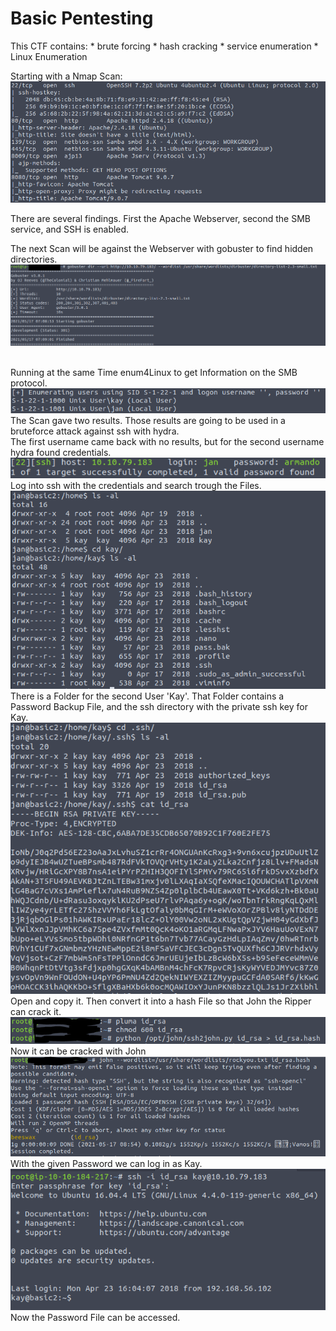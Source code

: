 # Basic Pentesting
This CTF contains:
    * brute forcing 
    * hash cracking 
    * service enumeration
    * Linux Enumeration

Starting with a Nmap Scan:<br>
![nmap scan](Images/ports.PNG)<br>

There are several findings. First the Apache Webserver, second the SMB service, and SSH is enabled. <br>

The next Scan will be against the Webserver with gobuster to find hidden directories.<br>
![gobuster scan](Images/gobuster.PNG)<br><br>

Running at the same Time enum4Linux to get Information on the SMB protocol.<br>
![enum4linux](Images/enum4linux.PNG)<br>
The Scan gave two results. Those results are going to be used in a bruteforce attack against ssh with hydra.<br>
The first username came back with no results, but for the second username hydra found credentials.<br>
![hydra](Images/hydra.PNG)<br>
Log into ssh with the credentials and search trough the Files.<br>
![File System](Images/fileSys.PNG)<br>
There is a Folder for the second User 'Kay'. That Folder contains a Password Backup File, and the ssh directory with the private ssh key for Kay. <br>
![id_rsa](Images/id_rsa.PNG)<br>
Open and copy it. Then convert it into a hash File so that John the Ripper can crack it.<br>
![id_rsa_copy](Images/id_rsa_copy.PNG)<br>
Now it can be cracked with John<br>
![Cracked Hash](Images/cracked_hash.PNG)
With the given Password we can log in as Kay. <br>
![SSH Log in](Images/ssh_login.PNG)<br>
Now the Password File can be accessed. 
